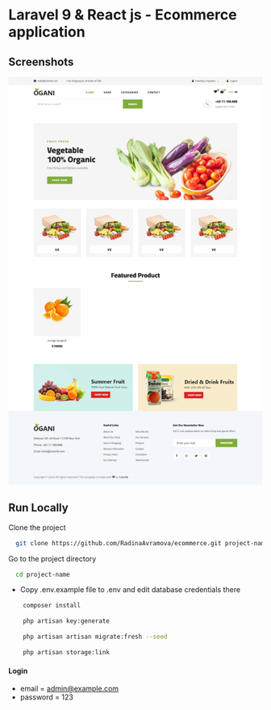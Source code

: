 # Laravel 9 & React js - Ecommerce application

## Screenshots

![preview img](/preview.png)

## Run Locally

Clone the project

```bash
  git clone https://github.com/RadinaAvramova/ecommerce.git project-name
```

Go to the project directory

```bash
  cd project-name
```

-   Copy .env.example file to .env and edit database credentials there

```bash
    composer install
```

```bash
    php artisan key:generate
```

```bash
    php artisan artisan migrate:fresh --seed
```

```bash
    php artisan storage:link
```

#### Login

-   email = admin@example.com
-   password = 123
